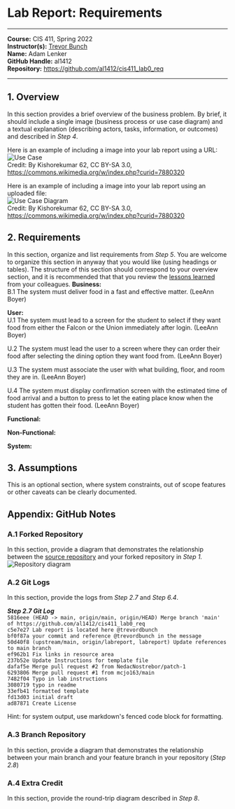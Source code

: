 # Lab Report: Requirements
___
**Course:** CIS 411, Spring 2022  
**Instructor(s):** [Trevor Bunch](https://github.com/trevordbunch)  
**Name:** Adam Lenker  
**GitHub Handle:** al1412  
**Repository:** https://github.com/al1412/cis411_lab0_req  
___

## 1. Overview
In this section provides a brief overview of the business problem.  By brief, it should include a single image (business process or use case diagram) and a textual explanation (describing actors, tasks, information, or outcomes) and described in *Step 4*.

Here is an example of including a image into your lab report using a URL:  
![Use Case](https://commons.wikimedia.org/wiki/File:Use_case_restaurant_model.svg#/media/File:Use_case_restaurant_model.svg)  
Credit: By Kishorekumar 62, CC BY-SA 3.0, https://commons.wikimedia.org/w/index.php?curid=7880320

Here is an example of including a image into your lab report using an uploaded file:  
![Use Case Diagram](/assets/Use_case_restaurant_model.svg)  
Credit: By Kishorekumar 62, CC BY-SA 3.0, https://commons.wikimedia.org/w/index.php?curid=7880320

## 2. Requirements
In this section, organize and list requirements from *Step 5*.  You are welcome to organize this section in anyway that you would like (using headings or tables).  The structure of this section should correspond to your overview section, and it is recommended that that you review the [lessons learned](../lessonsLearned.md) from your colleagues.
**Business:**    
B.1 The system must deliver food in a fast and effective matter. (LeeAnn Boyer)   


**User:**    
U.1 The system must lead to a screen for the student to select if they want food from either the Falcon or the Union immediately after login. (LeeAnn Boyer)    

U.2 The system must lead the user to a screen where they can order their food after selecting the dining option they want food from. (LeeAnn Boyer)    

U.3 The system must associate the user with what building, floor, and room they are in. (LeeAnn Boyer)    

U.4 The system must display confirmation screen with the estimated time of food arrival and a button to press to let the eating place know when the student has gotten their food. (LeeAnn Boyer)    


**Functional:**    


**Non-Functional:**    


**System:**    



## 3. Assumptions
This is an optional section, where system constraints, out of scope features or other caveats can be clearly documented.  

## Appendix: GitHub Notes

### A.1 Forked Repository
In this section, provide a diagram that demonstrates the relationship between the [source repository](https://github.com/trevordbunch/cis411_lab0_req) and your forked repository in *Step 1.*  
![Repository diagram](https://user-images.githubusercontent.com/97567307/151079618-760d14d1-9e46-43be-b71c-2345e785d7fd.jpg)


### A.2 Git Logs
In this section, provide the logs from *Step 2.7* and *Step 6.4*.

***Step 2.7 Git Log***    
`5816eee (HEAD -> main, origin/main, origin/HEAD) Merge branch 'main' of https://github.com/al1412/cis411_lab0_req`     
`c5e7e27 Lab report is located here @trevordbunch`   
`bf0f87a your commit and reference @trevordbunch in the message`   
`50d40f8 (upstream/main, origin/labreport, labreport) Update references to main branch`   
`ef962b1 Fix links in resource area`   
`237b52e Update Instructions for template file`   
`dafaf5e Merge pull request #2 from NedacNostrebor/patch-1`   
`6293806 Merge pull request #1 from mcjo163/main`   
`7482f04 Typo in lab instructions`   
`3080719 typo in readme`   
`33efb41 formatted template`   
`fd13d03 initial draft`  
`ad87871 Create License`



Hint: for system output, use markdown's fenced code block for formatting.

### A.3 Branch Repository
In this section, provide a diagram that demonstrates the relationship between your main branch and your feature branch in your repository (*Step 2.8*)

### A.4 Extra Credit
In this section, provide the round-trip diagram described in *Step 8*.
